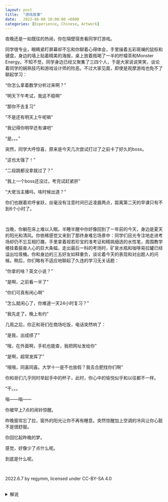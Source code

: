 ```yaml
---
layout:	post
title:	"游戏故事"
date:	2022-06-08 10:00:00 +0800
categories: [Experience, Chinese, Artwork]
---
```

夜晚还是一如既往的热闹，你在隔壁宿舍看同学打游戏。

同学很专业，眼睛紧盯屏幕却不忘和你聊着心得体会，手里操着五彩斑斓的鼠标和键盘，身边的墙上贴着精美的海报，桌上放着瓶喝了一半的柠檬茶和Monster Energy。不知不觉，同学身边已经又聚集了三四个人，于是大家说说笑笑，谈论着同学的娴熟技巧和游戏设计师的险恶。不过大家见面，即使是观摩游戏也免不了聊起学习：

“你怎么拿着数学分析过来啊？”

“明天下午考试，我这不稳啊”

“那你不去复习”

“不是还有明天上午呢嘛”

“我记得你明早还有课吧”

“是。。。”

突然，同学大呼惊喜，原来是今天几次尝试打过了之前卡了好久的boss。

“这也太强了！”

“二段跳都没拿就过了？”

“我上一个boss还没过，考完试赶紧肝”

“大佬当主播吗，啥时候出道？”

你们也跟着欢呼雀跃，丝毫没有注意时间已近凌晨两点，距离第二天的早课只有不到6个小时了。

<br/>

当晚，你躺在床上难以入眠。半睡半醒中你好像回到了一年前的今天，身边是夏天的阳光和清风。你依稀感觉又来到了那终身难忘场景中：同学们目光专注地走进考场却仍不忘互相打趣，手里拿着视若珍宝的准考证和精挑细选的水性笔，周围教学楼挂着振奋人心的巨大条幅，走出最后一科的考场时，矿泉水瓶和咖啡易拉罐已经溢出垃圾桶。你和身边的三五好友如释重负，谈论着今天的表现和对出题人的问候。稍后，你们略有不适应地聊起了久违的学习无关话题：

“你拿的啥？英文小说？”

“是啊，之前看一半了”

“你们可真有闲心啊”

“怎么就闲心了，你难道一天24小时复习？”

“我先走了，晚上有约”

几周之后，你正和哥们在商场吃饭，电话突然响了：

“是我，出成绩了”

“哦，在外面啊，手机也能查，我把网址发给你”

“是啊，超常发挥了”

“哦哦，同喜同喜。大学十一是不也放假？我去合肥找你们啊”

你和哥们几乎同时举起手中的杯子，此时，你心中的愉悦似乎和以往都不一样。

“干。。。

嗡——嗡——

你被早上7点的闹铃惊醒。

昨晚窗帘忘了拉，窗外的阳光让你不再有睡意。突然惊醒加上空调的冷风让你心脏不是很舒服。

你回忆起昨晚的梦。

感觉，好像少了点什么呢。

到底是什么呢。


<br/>


2022.6.7 by regymm, licensed under CC-BY-SA 4.0


<br/>

<details>
<summary>解说</summary>
好的文字是不需要解说的，而我写的这段实在是无法表达出意思，所以还是要说明一下。
<br/>
第一段和第二段的场景几乎完全相同。其实作者认为，不但是场景，两件事情（游戏和那考试）的发展也是相同的，都是努力准备、获得成功和赞扬、发现错过了不远处更重要的事情。认真（熬夜）玩游戏获得同学的膜拜，却影响了第二天早课；而过于认真的准备考试，又因为取得了好的成绩，导致忽视了即将到来的更为重要的事情。
<br/>
那么过于重视那考试会有什么后果呢？结尾没有提及的原因是作者尽管听过很多例子，却也没有总结出来这到底是什么。
<br/>
有这篇文章的想法时，其实是在校园里看到教学楼上挂满了关于另一场考试的横幅，当时不免想到，当我们全身心投入准备当中之时，是不是忘记了其他的事情。
<br/>
...but as time goes by we realise what we have lost. (Hunter's Journal, Hollow Knight)
<br/>
当然了，文中的剧情其实作者都没有体验过。我并不熬夜玩游戏，足够了解我的人也应该知道我并不算真正认真参加过那场考试——尽管我确实准备了很长时间。
<br/>
另外，一个不算彩蛋的彩蛋，梦见夏天的阳光和清风是因为没拉窗帘和吹了空调。

</details>